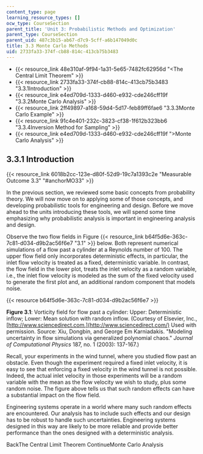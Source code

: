 ```yaml
---
content_type: page
learning_resource_types: []
ocw_type: CourseSection
parent_title: 'Unit 3: Probabilistic Methods and Optimization'
parent_type: CourseSection
parent_uid: 487c3b15-ab67-d7c9-5cff-a6b147049d0c
title: 3.3 Monte Carlo Methods
uid: 2733fa33-374f-cb88-814c-413cb75b3483
---
```


*   {{< resource_link 48e310af-9f94-1a31-5e65-7482fc62956d "\<The Central Limit Theorem" >}}
*   {{< resource_link 2733fa33-374f-cb88-814c-413cb75b3483 "3.3.1Introduction" >}}
*   {{< resource_link e4ed709d-1333-d460-e932-cde246cff19f "3.3.2Monte Carlo Analysis" >}}
*   {{< resource_link 2ff49897-a168-59d4-5d17-feb89ff6fae6 "3.3.3Monte Carlo Example" >}}
*   {{< resource_link 91c4e401-232c-3823-cf38-1f612b323bb6 "3.3.4Inversion Method for Sampling" >}}
*   {{< resource_link e4ed709d-1333-d460-e932-cde246cff19f "\>Monte Carlo Analysis" >}}

3.3.1 Introduction
------------------

{{< resource_link 6018b2cc-123e-d80f-52d9-19c7a1393c2e "Measurable Outcome 3.3" "#anchorMO33" >}}

In the previous section, we reviewed some basic concepts from probability theory. We will now move on to applying some of those concepts, and developing probabilistic tools for engineering and design. Before we move ahead to the units introducing these tools, we will spend some time emphasizing why probabilistic analysis is important in engineering analysis and design.

Observe the two flow fields in Figure {{< resource_link b64f5d6e-363c-7c81-d034-d9b2ac56f6e7 "3.1" >}} below. Both represent numerical simulations of a flow past a cylinder at a Reynolds number of 100. The upper flow field only incorporates deterministic effects, in particular, the inlet flow velocity is treated as a fixed, deterministic variable. In contrast, the flow field in the lower plot, treats the inlet velocity as a random variable, i.e., the inlet flow velocity is modeled as the sum of the fixed velocity used to generate the first plot and, an additional random component that models noise.

{{< resource b64f5d6e-363c-7c81-d034-d9b2ac56f6e7 >}}

**Figure 3.1**: Vorticity field for flow past a cylinder: Upper: Deterministic inflow; Lower: Mean solution with random inflow. (Courtesy of Elsevier, Inc., [http://www.sciencedirect.com.](http://www.sciencedirect.com/) Used with permission. Source: Xiu, Dongbin, and George Em Karniadakis. "Modeling uncertainty in flow simulations via generalized polynomial chaos." _Journal of Computational Physics_ 187, no. 1 (2003): 137-167.)

Recall, your experiments in the wind tunnel, where you studied flow past an obstacle. Even though the experiment required a fixed inlet velocity, it is easy to see that enforcing a fixed velocity in the wind tunnel is not possible. Indeed, the actual inlet velocity in those experiments will be a random variable with the mean as the flow velocity we wish to study, plus some random noise. The figure above tells us that such random effects can have a substantial impact on the flow field.

Engineering systems operate in a world where many such random effects are encountered. Our analysis has to include such effects and our design has to be robust to handle such uncertainties. Engineering systems designed in this way are likely to be more reliable and provide better performance than the ones designed with a deterministic analysis.

BackThe Central Limit Theorem ContinueMonte Carlo Analysis